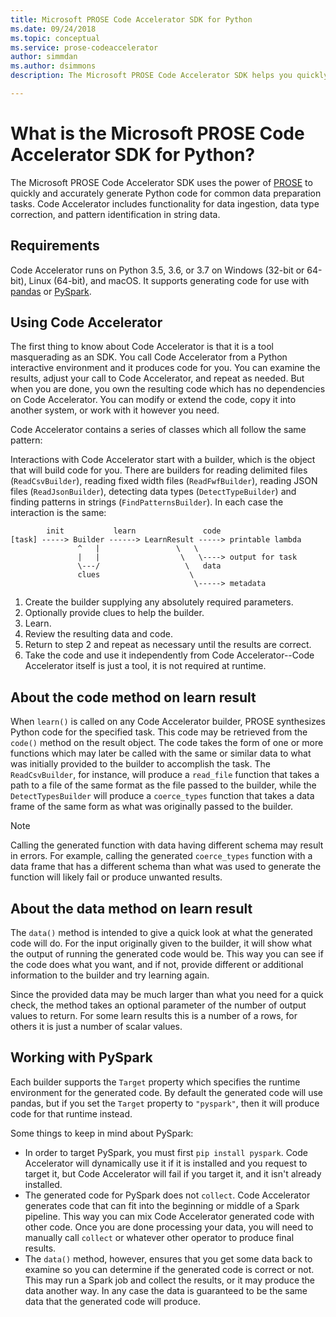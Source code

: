 ```yaml
---
title: Microsoft PROSE Code Accelerator SDK for Python
ms.date: 09/24/2018
ms.topic: conceptual
ms.service: prose-codeaccelerator
author: simmdan
ms.author: dsimmons
description: The Microsoft PROSE Code Accelerator SDK helps you quickly and accurately produce Python code for data preparation tasks.

---
```


# What is the Microsoft PROSE Code Accelerator SDK for Python?

The Microsoft PROSE Code Accelerator SDK uses the power of [PROSE](https://microsoft.github.io/prose) to quickly and accurately generate Python code for common data preparation tasks. Code Accelerator includes functionality for data ingestion, data type correction, and pattern identification in string data.

## Requirements
Code Accelerator runs on Python 3.5, 3.6, or 3.7 on Windows (32-bit or 64-bit), Linux (64-bit), and macOS.  It supports
generating code for use with [pandas](https://pandas.pydata.org/) or [PySpark](https://pypi.org/project/pyspark/).


## Using Code Accelerator
The first thing to know about Code Accelerator is that it is a tool masquerading as an SDK. You call Code Accelerator
from a Python interactive environment and it produces code for you. You can examine the results, adjust your call to
Code Accelerator, and repeat as needed. But when you are done, you own the resulting code which has no dependencies
on Code Accelerator. You can modify or extend the code, copy it into another system, or work with it however you need.

Code Accelerator contains a series of classes which all follow the same pattern:

Interactions with Code Accelerator start with a builder, which is the object that will build code for you.  There are
builders for reading delimited files (`ReadCsvBuilder`), reading fixed width files (`ReadFwfBuilder`), reading JSON
files (`ReadJsonBuilder`), detecting data types (`DetectTypeBuilder`) and finding patterns in strings
(`FindPatternsBuilder`).  In each case the interaction is the same:

```
        init           learn               code
[task] -----> Builder ------> LearnResult -----> printable lambda
               ^   |                 \   \
               |   |                  \   \----> output for task
               \---/                   \   data
               clues                    \
                                         \-----> metadata
```

1. Create the builder supplying any absolutely required parameters.
2. Optionally provide clues to help the builder.
3. Learn.
4. Review the resulting data and code.
5. Return to step 2 and repeat as necessary until the results are correct.
6. Take the code and use it independently from Code Accelerator--Code Accelerator itself is just a tool, it is not
   required at runtime.


## About the code method on learn result
When `learn()` is called on any Code Accelerator builder, PROSE synthesizes Python code for the specified task.  This
code may be retrieved from the `code()` method on the result object.  The code takes the form of one or more functions
which may later be called with the same or similar data to what was initially provided to the builder to accomplish the
task.  The `ReadCsvBuilder`, for instance, will produce a `read_file` function that takes a path to a file of the same
format as the file passed to the builder, while the `DetectTypesBuilder` will produce a `coerce_types` function that
takes a data frame of the same form as what was originally passed to the builder.

> [!NOTE]
> Calling the generated function with data having different schema may result in errors. For example, calling
> the generated `coerce_types` function with a data frame that has a different schema than what was used to generate the
> function will likely fail or produce unwanted results.
 
 
## About the data method on learn result
The `data()` method is intended to give a quick look at what the generated code will do.  For the input originally given to the
builder, it will show what the output of running the generated code would be.  This way you can see if the code does
what you want, and if not, provide different or additional information to the builder and try learning again.  

Since the provided data may be much larger than what you need for a quick check, the method takes an optional parameter
of the number of output values to return.  For some learn results this is a number of a rows, for others it is just a
number of scalar values.


## Working with PySpark
Each builder supports the `Target` property which specifies the runtime environment for the generated code.  By default
the generated code will use pandas, but if you set the `Target` property to `"pyspark"`, then it will produce code
for that runtime instead.

Some things to keep in mind about PySpark:

- In order to target PySpark, you must first `pip install pyspark`.  Code Accelerator will dynamically use it if it is
  installed and you request to target it, but Code Accelerator will fail if you target it, and it isn't already
  installed.
- The generated code for PySpark does not `collect`.  Code Accelerator generates code that can fit into the beginning or
  middle of a Spark pipeline.  This way you can mix Code Accelerator generated code with other code.  Once you are done
  processing your data, you will need to manually call `collect` or whatever other operator to produce final results.
- The `data()` method, however, ensures that you get some data back to examine so you can determine if the generated
  code is correct or not.  This may run a Spark job and collect the results, or it may produce the data another way.  In
  any case the data is guaranteed to be the same data that the generated code will produce.
